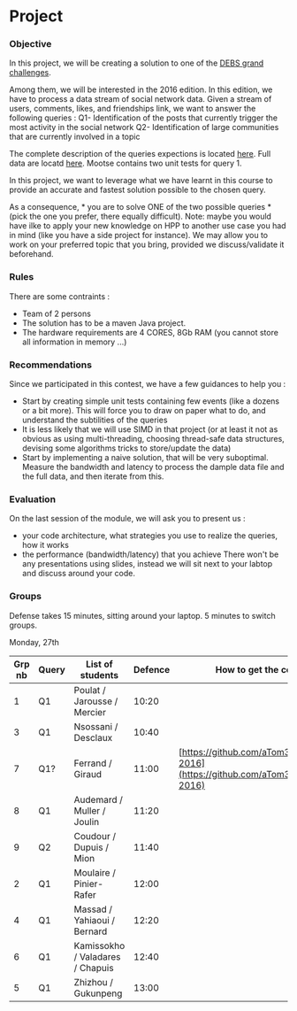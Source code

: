 # Project

### Objective
In this project, we will be creating a solution to one of the [DEBS grand challenges](https://debs.org/grand-challenges/).

Among them, we will be interested in the 2016 edition. In this edition, we have to process a data stream of social network data. Given a stream of users, comments, likes, and friendships link, we want to answer the following queries :
Q1- Identification of the posts that currently trigger the most activity in the social network
Q2- Identification of large communities that are currently involved in a topic

The complete description of the queries expections is located [here](https://debs.org/grand-challenges/2016/).
Full data are locatd [here](http://datasets-satin.telecom-st-etienne.fr/jsubercaze/wikidump/).
Mootse contains two unit tests for query 1.

In this project, we want to leverage what we have learnt in this course to provide an accurate and fastest solution possible to the chosen query.

As a consequence, * you are to solve ONE of the two possible queries * (pick the one you prefer, there equally difficult). 
Note: maybe you would have ilke to apply your new knowledge on HPP to another use case you had in mind (like you have a side project for instance). We may allow you to work on your preferred topic that you bring, provided we discuss/validate it beforehand.

### Rules

There are some contraints :
- Team of 2 persons
- The solution has to be a maven Java project.
- The hardware requirements are 4 CORES, 8Gb RAM (you cannot store all information in memory ...)

### Recommendations
Since we participated in this contest, we have a few guidances to help you :
- Start by creating simple unit tests containing few events (like a dozens or a bit more). This will force you to draw on paper what to do, and understand the subtilities of the queries
- It is less likely that we will use SIMD in that project (or at least it not as obvious as using multi-threading, choosing thread-safe data structures, devising some algorithms tricks to store/update the data)
- Start by implementing a naive solution, that will be very suboptimal. Measure the bandwidth and latency to process the dample data file and the full data, and then iterate from this.

### Evaluation
On the last session of the module, we will ask you to present us :
- your code architecture, what strategies you use to realize the queries, how it works
- the performance (bandwidth/latency) that you achieve
There won't be any presentations using slides, instead we will sit next to your labtop and discuss around your code.


### Groups

Defense takes 15 minutes, sitting around your laptop. 5 minutes to switch groups.

Monday, 27th

| Grp nb | Query              | List of students  | Defence | How to get the code |
| ------ | ------------------ | ----------------- | ------- | ------- | 
| 1      |  Q1  |  Poulat / Jarousse / Mercier   | 10:20 | |
| 3      |  Q1  |  Nsossani / Desclaux   | 10:40 | |
| 7      |  Q1? |  Ferrand / Giraud | 11:00 | [https://github.com/aTom3333/DEBS-2016](https://github.com/aTom3333/DEBS-2016) |
| 8      |  Q1  |  Audemard / Muller / Joulin | 11:20 | |
| 9      |  Q2  |  Coudour / Dupuis / Mion  | 11:40 | |
| 2      |  Q1  |  Moulaire / Pinier-Rafer  | 12:00 | |
| 4      |  Q1  |  Massad / Yahiaoui / Bernard  | 12:20 | |
| 6      |  Q1  |  Kamissokho / Valadares / Chapuis | 12:40 | |
| 5      |  Q1  |  Zhizhou / Gukunpeng    | 13:00 | |


